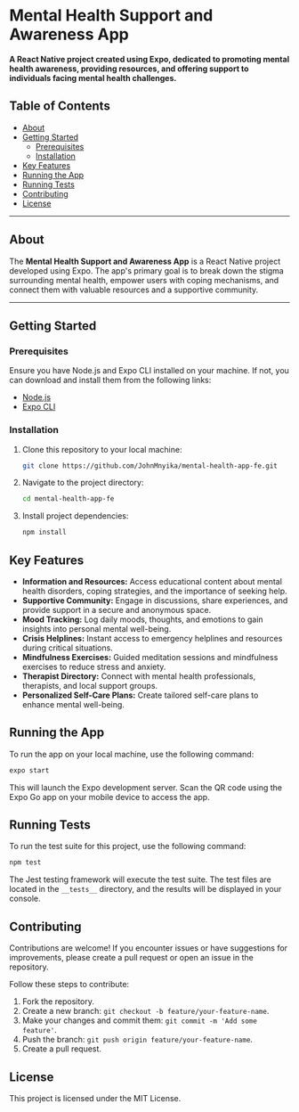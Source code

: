 # Mental Health Support and Awareness App

**A React Native project created using Expo, dedicated to promoting mental health awareness, providing resources, and offering support to individuals facing mental health challenges.**

## Table of Contents

- [About](#about)
- [Getting Started](#getting-started)
  - [Prerequisites](#prerequisites)
  - [Installation](#installation)
- [Key Features](#key-features)
- [Running the App](#running-the-app)
- [Running Tests](#running-tests)
- [Contributing](#contributing)
- [License](#license)

---

## About

The **Mental Health Support and Awareness App** is a React Native project developed using Expo. The app's primary goal is to break down the stigma surrounding mental health, empower users with coping mechanisms, and connect them with valuable resources and a supportive community.

---

## Getting Started

### Prerequisites

Ensure you have Node.js and Expo CLI installed on your machine. If not, you can download and install them from the following links:

- [Node.js](https://nodejs.org/)
- [Expo CLI](https://docs.expo.dev/get-started/installation/)

### Installation

1. Clone this repository to your local machine:

   ```sh
   git clone https://github.com/JohnMnyika/mental-health-app-fe.git
   ```

2. Navigate to the project directory:

   ```sh
   cd mental-health-app-fe
   ```

3. Install project dependencies:

   ```sh
   npm install
   ```

## Key Features

- **Information and Resources:** Access educational content about mental health disorders, coping strategies, and the importance of seeking help.
- **Supportive Community:** Engage in discussions, share experiences, and provide support in a secure and anonymous space.
- **Mood Tracking:** Log daily moods, thoughts, and emotions to gain insights into personal mental well-being.
- **Crisis Helplines:** Instant access to emergency helplines and resources during critical situations.
- **Mindfulness Exercises:** Guided meditation sessions and mindfulness exercises to reduce stress and anxiety.
- **Therapist Directory:** Connect with mental health professionals, therapists, and local support groups.
- **Personalized Self-Care Plans:** Create tailored self-care plans to enhance mental well-being.

## Running the App

To run the app on your local machine, use the following command:

```sh
expo start
```

This will launch the Expo development server. Scan the QR code using the Expo Go app on your mobile device to access the app.

## Running Tests

To run the test suite for this project, use the following command:

```sh
npm test
```

The Jest testing framework will execute the test suite. The test files are located in the `__tests__` directory, and the results will be displayed in your console.

## Contributing

Contributions are welcome! If you encounter issues or have suggestions for improvements, please create a pull request or open an issue in the repository.

Follow these steps to contribute:

1. Fork the repository.
2. Create a new branch: `git checkout -b feature/your-feature-name`.
3. Make your changes and commit them: `git commit -m 'Add some feature'`.
4. Push the branch: `git push origin feature/your-feature-name`.
5. Create a pull request.

## License

This project is licensed under the MIT License.
